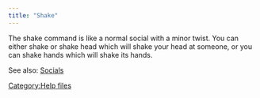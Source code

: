 ```yaml
---
title: "Shake"
---
```


The shake command is like a normal social with a minor twist. You can
either shake <someone> or shake head <someone> which will shake your
head at someone, or you can shake hands <someone> which will shake its
hands.

See also: [Socials](Socials "wikilink")

[Category:Help files](Category:Help_files "wikilink")